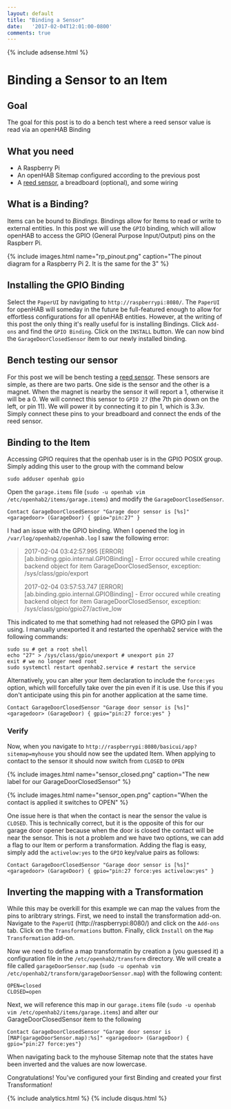 ```yaml
---
layout: default
title: "Binding a Sensor"
date:   '2017-02-04T12:01:00-0800'
comments: true
---
```

{% include adsense.html %}
# Binding a Sensor to an Item

## Goal
The goal for this post is to do a bench test where a reed sensor value is read via an openHAB Binding

## What you need
* A Raspberry Pi
* An openHAB Sitemap configured according to the previous post
* A [reed sensor](http://amzn.to/2l7d1XB), a breadboard (optional), and some wiring

## What is a Binding?
Items can be bound to *Bindings*.  Bindings allow for Items to read or write to external entities.  In this post we will use the `GPIO` binding, which will allow openHAB to access the GPIO (General Purpose Input/Output) pins on the Raspberr Pi.

{% include images.html name="rp_pinout.png" caption="The pinout diagram for a Raspberry Pi 2.  It is the same for the 3" %}

## Installing the GPIO Binding
Select the `PaperUI` by navigating to `http://raspberrypi:8080/`.  The `PaperUI` for openHAB will someday in the future be full-featured enough to allow for effortless configurations for all openHAB entities.  However, at the writing of this post the only thing it's really useful for is installing Bindings.  Click `Add-ons` and find the `GPIO Binding`.  Click on the `INSTALL` button.  We can now bind the `GarageDoorClosedSensor` item to our newly installed binding.

## Bench testing our sensor
For this post we will be bench testing a [reed sensor](http://amzn.to/2l7d1XB).  These sensors are simple, as there are two parts.  One side is the sensor and the other is a magnet.  When the magnet is nearby the sensor it will report a 1, otherwise it will be a 0.  We will connect this sensor to `GPIO 27` (the 7th pin down on the left, or pin 11).  We will power it by connecting it to pin 1, which is 3.3v.  Simply connect these pins to your breadboard and connect the ends of the reed sensor.

## Binding to the Item
Accessing GPIO requires that the openhab user is in the GPIO POSIX group.  Simply adding this user to the group with the command below

```
sudo adduser openhab gpio
```

Open the `garage.items` file (`sudo -u openhab vim /etc/openhab2/items/garage.items`) and modify the `GarageDoorClosedSensor`.

```
Contact GarageDoorClosedSensor "Garage door sensor is [%s]" <garagedoor> (GarageDoor) { gpio="pin:27" }
```

I had an issue with the GPIO binding.  When I opened the log in `/var/log/openhab2/openhab.log` I saw the following error:

> 2017-02-04 03:42:57.995 [ERROR] [ab.binding.gpio.internal.GPIOBinding] - Error occured while creating backend object for item GarageDoorClosedSensor, exception: /sys/class/gpio/export
>
> 2017-02-04 03:57:53.747 [ERROR] [ab.binding.gpio.internal.GPIOBinding] - Error occured while creating backend object for item GarageDoorClosedSensor, exception: /sys/class/gpio/gpio27/active_low

This indicated to me that something had not released the GPIO pin I was using.  I manually unexported it and restarted the openhab2 service with the following commands:

```shell
sudo su # get a root shell
echo "27" > /sys/class/gpio/unexport # unexport pin 27 
exit # we no longer need root
sudo systemctl restart openhab2.service # restart the service
```

Alternatively, you can alter your Item declaration to include the `force:yes` option, which will forcefully take over the pin even if it is use.  Use this if you don't anticipate using this pin for another application at the same time.

```
Contact GarageDoorClosedSensor "Garage door sensor is [%s]" <garagedoor> (GarageDoor) { gpio="pin:27 force:yes" }
```

### Verify
Now, when you navigate to `http://raspberrypi:8080/basicui/app?sitemap=myhouse` you should now see the updated Item.  When applying to contact to the sensor it should now switch from `CLOSED` to `OPEN`

{% include images.html name="sensor_closed.png" caption="The new label for our GarageDoorClosedSensor" %}

{% include images.html name="sensor_open.png" caption="When the contact is applied it switches to OPEN" %}

One issue here is that when the contact is near the sensor the value is `CLOSED`.  This is technically correct, but it is the opposite of this for our garage door opener because when the door is closed the contact will be near the sensor.  This is not a problem and we have two options, we can add a flag to our Item or perform a transformation.  Adding the flag is easy, simply add the `activelow:yes` to the `GPIO` key/value pairs as follows:

```
Contact GarageDoorClosedSensor "Garage door sensor is [%s]" <garagedoor> (GarageDoor) { gpio="pin:27 force:yes activelow:yes" }
```

## Inverting the mapping with a Transformation
While this may be overkill for this example we can map the values from the pins to aribtrary strings.  First, we need to install the transformation add-on. Navigate to the `PaperUI` (http://raspberrypi:8080/) and click on the `Add-ons` tab.  Click on the `Transformations` button.  Finally, click `Install` on the `Map Transformation` add-on.  

Now we need to define a map transformatin by creation a (you guessed it) a configuration file in the `/etc/openhab2/transform` directory. We will create a file called `garageDoorSensor.map` (`sudo -u openhab vim /etc/openhab2/transform/garageDoorSensor.map`) with the following content:

```
OPEN=closed
CLOSED=open
```

Next, we will reference this map in our `garage.items` file (`sudo -u openhab vim /etc/openhab2/items/garage.items`) and alter our GarageDoorClosedSensor item to the following

```
Contact GarageDoorClosedSensor "Garage door sensor is [MAP(garageDoorSensor.map):%s]" <garagedoor> (GarageDoor) { gpio="pin:27 force:yes"}
```

When navigating back to the myhouse Sitemap note that the states have been inverted and the values are now lowercase.

Congratulations!  You've configured your first Binding and created your first Transformation!

{% include analytics.html %}
{% include disqus.html %}
